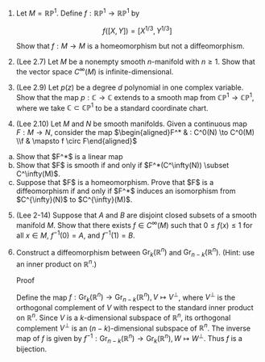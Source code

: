 1. Let $M=\mathbb{RP}^1$. Define $f: \mathbb{RP}^1 \to \mathbb{RP}^1$ by

   $$f([X,Y])=[X^{1/3}, Y^{1/3}]$$

   Show that $f: M \to M$ is a homeomorphism but not a diffeomorphism.

2. (Lee 2.7) Let $M$ be a nonempty smooth $n$-manifold with $n \geq 1$. Show that the vector space $C^{\infty}(M)$ is infinite-dimensional.

3. (Lee 2.9) Let $p(z)$ be a degree $d$ polynomial in one complex variable. Show that the map $p: \mathbb{C} \rightarrow \mathbb{C}$ extends to a smooth map from $\mathbb{C P}^1 \rightarrow \mathbb{C P}^1$, where we take $\mathbb{C} \subset \mathbb{C P}^1$ to be a standard coordinate chart.

4. (Lee 2.10) Let $M$ and $N$ be smooth manifolds. Given a continuous map $F: M \to N$, consider the map
    $`\begin{aligned}F^* & : C^0(N) \to C^0(M) \\f & \mapsto f \circ F\end{aligned}`$

  <ol type="a">
  <li>
    Show that $F^*$ is a linear map
  </li>
  <li>
    Show that $F$ is smooth if and only if $F^*(C^\infty(N)) \subset C^\infty(M)$.
  </li>
  <li>
    Suppose that $F$ is a homeomorphism. Prove that $F$ is a diffeomorphism if and only if $F^*$ induces an isomorphism from $C^{\infty}(N)$ to $C^{\infty}(M)$.
  </li>
  </ol>

5. (Lee 2-14) Suppose that $A$ and $B$ are disjoint closed subsets of a smooth manifold $M$. Show that there exists $f \in C^{\infty}(M)$ such that $0 \leq f(x) \leq 1$ for all $x \in M$, $f^{-1}(0)=A$, and $f^{-1}(1)=B$.

6. Construct a diffeomorphism between $`\mathrm{Gr}_k(\mathbb{R}^n)`$ and $`\mathrm{Gr}_{n-k}(\mathbb{R}^n)`$. (Hint: use an inner product on $\mathbb{R}^n$.)
   
   Proof
   
   Define the map $`f:\mathrm{Gr}_k(\mathbb{R}^n)\to \mathrm{Gr}_{n-k}(\mathbb{R}^n),V\mapsto V^{\perp}`$, where $V^{\perp}$ is the orthogonal complement of $V$ with respect to the standard inner product on $\mathbb{R}^n$. Since $V$ is a $k$-dimensional subspace of $\mathbb{R}^n$, its orthogonal complement $V^{\perp}$ is an $(n-k)$-dimensional subspace of $\mathbb{R}^n$. The inverse map of $f$ is given by $`f^{-1}:\mathrm{Gr}_{n-k}(\mathbb{R}^n)\to \mathrm{Gr}_k(\mathbb{R}^n),W\mapsto W^{\perp}`$. Thus $f$ is a bijection.
